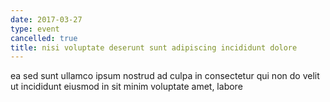 ```yaml
---
date: 2017-03-27
type: event
cancelled: true
title: nisi voluptate deserunt sunt adipiscing incididunt dolore
---
```

ea sed sunt ullamco ipsum nostrud ad culpa in consectetur qui non do velit ut incididunt eiusmod in sit minim voluptate amet, labore